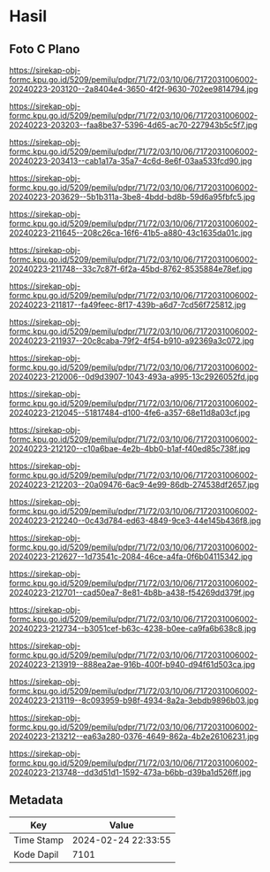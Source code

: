 # Hasil

## Foto C Plano

https://sirekap-obj-formc.kpu.go.id/5209/pemilu/pdpr/71/72/03/10/06/7172031006002-20240223-203120--2a8404e4-3650-4f2f-9630-702ee9814794.jpg

https://sirekap-obj-formc.kpu.go.id/5209/pemilu/pdpr/71/72/03/10/06/7172031006002-20240223-203203--faa8be37-5396-4d65-ac70-227943b5c5f7.jpg

https://sirekap-obj-formc.kpu.go.id/5209/pemilu/pdpr/71/72/03/10/06/7172031006002-20240223-203413--cab1a17a-35a7-4c6d-8e6f-03aa533fcd90.jpg

https://sirekap-obj-formc.kpu.go.id/5209/pemilu/pdpr/71/72/03/10/06/7172031006002-20240223-203629--5b1b311a-3be8-4bdd-bd8b-59d6a95fbfc5.jpg

https://sirekap-obj-formc.kpu.go.id/5209/pemilu/pdpr/71/72/03/10/06/7172031006002-20240223-211645--208c26ca-16f6-41b5-a880-43c1635da01c.jpg

https://sirekap-obj-formc.kpu.go.id/5209/pemilu/pdpr/71/72/03/10/06/7172031006002-20240223-211748--33c7c87f-6f2a-45bd-8762-8535884e78ef.jpg

https://sirekap-obj-formc.kpu.go.id/5209/pemilu/pdpr/71/72/03/10/06/7172031006002-20240223-211817--fa49feec-8f17-439b-a6d7-7cd56f725812.jpg

https://sirekap-obj-formc.kpu.go.id/5209/pemilu/pdpr/71/72/03/10/06/7172031006002-20240223-211937--20c8caba-79f2-4f54-b910-a92369a3c072.jpg

https://sirekap-obj-formc.kpu.go.id/5209/pemilu/pdpr/71/72/03/10/06/7172031006002-20240223-212006--0d9d3907-1043-493a-a995-13c2926052fd.jpg

https://sirekap-obj-formc.kpu.go.id/5209/pemilu/pdpr/71/72/03/10/06/7172031006002-20240223-212045--51817484-d100-4fe6-a357-68e11d8a03cf.jpg

https://sirekap-obj-formc.kpu.go.id/5209/pemilu/pdpr/71/72/03/10/06/7172031006002-20240223-212120--c10a6bae-4e2b-4bb0-b1af-f40ed85c738f.jpg

https://sirekap-obj-formc.kpu.go.id/5209/pemilu/pdpr/71/72/03/10/06/7172031006002-20240223-212203--20a09476-6ac9-4e99-86db-274538df2657.jpg

https://sirekap-obj-formc.kpu.go.id/5209/pemilu/pdpr/71/72/03/10/06/7172031006002-20240223-212240--0c43d784-ed63-4849-9ce3-44e145b436f8.jpg

https://sirekap-obj-formc.kpu.go.id/5209/pemilu/pdpr/71/72/03/10/06/7172031006002-20240223-212627--1d73541c-2084-46ce-a4fa-0f6b04115342.jpg

https://sirekap-obj-formc.kpu.go.id/5209/pemilu/pdpr/71/72/03/10/06/7172031006002-20240223-212701--cad50ea7-8e81-4b8b-a438-f54269dd379f.jpg

https://sirekap-obj-formc.kpu.go.id/5209/pemilu/pdpr/71/72/03/10/06/7172031006002-20240223-212734--b3051cef-b63c-4238-b0ee-ca9fa6b638c8.jpg

https://sirekap-obj-formc.kpu.go.id/5209/pemilu/pdpr/71/72/03/10/06/7172031006002-20240223-213919--888ea2ae-916b-400f-b940-d94f61d503ca.jpg

https://sirekap-obj-formc.kpu.go.id/5209/pemilu/pdpr/71/72/03/10/06/7172031006002-20240223-213119--8c093959-b98f-4934-8a2a-3ebdb9896b03.jpg

https://sirekap-obj-formc.kpu.go.id/5209/pemilu/pdpr/71/72/03/10/06/7172031006002-20240223-213212--ea63a280-0376-4649-862a-4b2e26106231.jpg

https://sirekap-obj-formc.kpu.go.id/5209/pemilu/pdpr/71/72/03/10/06/7172031006002-20240223-213748--dd3d51d1-1592-473a-b6bb-d39ba1d526ff.jpg


## Metadata

| Key        | Value               |
| ---------- | ------------------- |
| Time Stamp | 2024-02-24 22:33:55 |
| Kode Dapil | 7101                |



